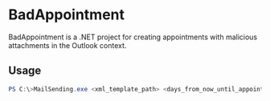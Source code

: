 # BadAppointment

BadAppointment is a .NET project for creating appointments with malicious attachments in the Outlook context. 

## Usage

```powershell
PS C:\>MailSending.exe <xml_template_path> <days_from_now_until_appointment> <attachment_path>
```
